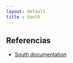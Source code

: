 ```yaml
---
layout: default
title : South
---
```

## Referencias

* [South documentation](http://south.readthedocs.org/)  
